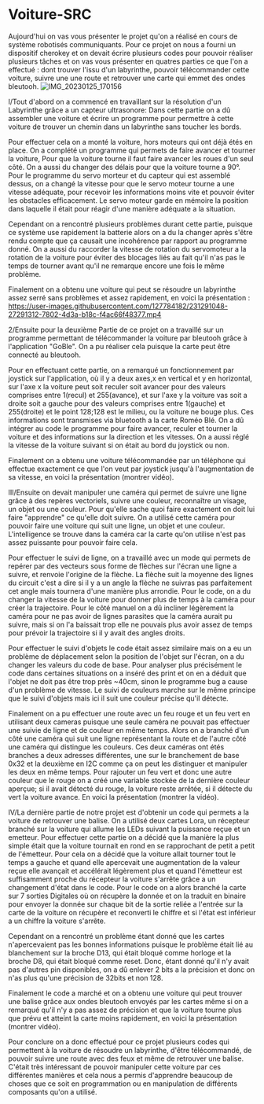 # Voiture-SRC
Aujourd'hui on vas vous présenter le projet qu'on a réalisé en cours de système robotisés communiquants. Pour ce projet on nous a fourni un dispositif cherokey et on devait écrire plusieurs codes pour pouvoir réaliser plusieurs tâches et on vas vous présenter en quatres parties ce que l'on a effectué : dont trouver l'issu d'un labyrinthe, pouvoir télécommander cette voiture, suivre une  une route et retrouver une carte qui emmet des ondes bleutooh. ![IMG_20230125_170156](https://user-images.githubusercontent.com/127784182/231283957-0f7c9d0f-5690-4924-a7bf-8219262fbde1.jpg)


I/Tout d'abord on a commencé en travaillant sur la résolution d'un Labyrinthe grâce a un capteur ultrasonore:
Dans cette partie on a dû assembler une voiture et écrire un programme pour permettre à cette voiture de trouver un chemin dans un labyrinthe sans toucher les bords.

 Pour effectuer cela on a monté la voiture, hors moteurs qui ont déjà étés en place.
On a complété un programme qui permets de faire avancer et tourner la voiture, Pour que la voiture tourne il faut faire avancer les roues d'un seul côté. On a aussi du changer des délais pour que la voiture tourne a 90°.
Pour le programme du servo morteur et du capteur qui est assemblé dessus, on a changé la vitesse pour que le servo moteur tourne a une vitesse adéquate, pour recevoir les informations moins vite et pouvoir éviter les obstacles efficacement. Le servo moteur garde en mémoire la position dans laquelle il était pour
réagir d'une manière adéquate a la situation. 

Cependant on a rencontré plusieurs problèmes durant cette partie, puisque ce système use rapidement la batterie alors on a du la changer après s'être rendu compte que ça causait une incohérence par rapport au programme donné. On a aussi du raccorder la vitesse de rotation du servomoteur a la rotation de la voiture pour éviter des blocages liés au fait qu'il n'as pas le temps de tourner avant qu'il ne remarque encore une fois le même problème.

Finalement on a obtenu une voiture qui peut se résoudre un labyrinthe assez serré sans problèmes et assez rapidement, en voici la présentation :
https://user-images.githubusercontent.com/127784182/231291048-27291312-7802-4d3a-b18c-f4ac66f48377.mp4



2/Ensuite pour la deuxième Partie de ce projet on a travaillé sur un programme permettant de télécommander la voiture par bleutooh grâce à l'application "GoBle". On a pu réaliser cela puisque la carte peut être connecté au bleutooh. 

Pour en effectuant cette partie, on a remarqué un fonctionnement par joystick sur l'application, où il y a deux axes,x en vertical et y en horizontal, sur l'axe x la voiture peut soit reculer soit avancer pour des valeurs comprises entre 1(recul) et 255(avance), et sur l'axe y la voiture vas soit a droite soit a gauche pour des valeurs comprises entre 1(gauche) et 255(droite) et le point 128;128 est le milieu, ou la voiture ne bouge plus. Ces informations sont transmises via bluetooth a la carte Roméo Blé.
On a dû intégrer au code le programme pour faire avancer, reculer et tourner la voiture et des informations sur la direction et les vitesses. On a aussi réglé la vitesse de la voiture suivant si on était au bord du joystick ou non.

Finalement on a obtenu une voiture télécommandée par un téléphone qui effectue exactement ce que l'on veut par joystick jusqu'à l'augmentation de sa vitesse, en voici la présentation (montrer vidéo).




III/Ensuite on devait manipuler une caméra qui permet de suivre une ligne grâce à des repères vectoriels, suivre une couleur, reconnaître un visage, un objet ou une couleur. Pour qu'elle sache quoi faire exactement on doit lui faire "apprendre" ce qu'elle doit suivre. On a utilisé cette caméra pour pouvoir faire une voiture qui suit une ligne, un objet et une couleur. L'intelligence se trouve dans la caméra car la carte qu'on utilise n'est pas assez puissante pour pouvoir faire cela. 

Pour effectuer le suivi de ligne, on a travaillé avec un mode qui permets de repérer par des vecteurs sous forme de flèches sur l'écran une ligne a suivre, et renvoie l'origine de la flèche. La flèche suit la moyenne des lignes du circuit c'est a dire si il y a un angle la flèche ne suivras pas parfaitement cet angle mais tournera d'une manière plus arrondie. Pour le code, on a du changer la vitesse de la voiture pour donner plus de temps à la caméra pour créer la trajectoire. Pour le côté manuel on a dû incliner légèrement la caméra pour ne pas avoir de lignes parasites que la caméra aurait pu suivre, mais si on l'a baissait trop elle ne pouvais plus avoir assez de temps pour prévoir la trajectoire si il y avait des angles droits. 

Pour effectuer le suivi d'objets le code était assez similaire mais on a eu un problème de déplacement selon la position de l'objet sur l'écran, on a du changer les valeurs du code de base. Pour analyser plus précisément le code dans certaines situations on a inséré des print et on en a déduit que l'objet ne doit pas être trop près ~40cm, sinon le programme bug a cause d'un problème de vitesse.
Le suivi de couleurs marche sur le même principe que le suivi d'objets mais ici il suit une couleur précise qu'il détecte. 

Finalement on a pu effectuer une route avec un feu rouge et un feu vert en utilisant deux cameras puisque une seule caméra ne pouvait pas effectuer une suivie de ligne et de couleur en même temps. Alors on a branché d'un côté une caméra qui suit une ligne représentant la route et de l'autre côté une caméra qui distingue les couleurs. Ces deux caméras ont étés branches a deux adresses différentes, une sur le branchement de base 0x32 et la deuxième en I2C comme ça on peut les distinguer et manipuler les deux en même temps. Pour rajouter un feu vert et donc une autre couleur que le rouge on a créé une variable stockée de la dernière couleur aperçue; si il avait détecté du rouge, la voiture reste arrêtée, si il détecte du vert la voiture avance. En voici la présentation (montrer la vidéo).




IV/La dernière partie de notre projet est d'obtenir un code qui permets a la voiture de retrouver une balise. On a utilisé deux cartes Lora, un récepteur branché sur la voiture qui allume les LEDs suivant la puissance reçue et un emetteur. 
Pour effectuer cette partie on a décidé que la manière la plus simple était que la voiture tournait en rond en se rapprochant de petit a petit de l'émetteur. Pour cela on a décidé que la voiture allait tourner tout le temps a gauche et quand elle apercevait une augmentation de la valeur reçue elle avançait et accélérait légèrement plus et quand l'émetteur est suffisamment proche du récepteur la voiture s'arrête grâce a un changement d'état dans le code. 
Pour le code on a alors branché la carte sur 7 sorties Digitales où on récupère la donnée et on la traduit en binaire pour envoyer la donnée sur chaque bit de la sortie reliée a l'entrée sur la carte de la voiture on récupère et reconverti le chiffre et si l'état est inférieur a un chiffre la voiture s'arrête.

Cependant on a rencontré un problème étant donné que les cartes n'apercevaient pas les bonnes informations puisque le problème était lié au blanchement sur la broche D13, qui était bloqué comme horloge et la broche D8, qui était bloqué comme reset. Donc, étant donné qu'il n'y avait pas d'autres pin disponibles, on a dû enlever 2 bits a la précision et donc on n'as plus qu'une précision de 32bits et non 128. 

Finalement le code a marché et on a obtenu une voiture qui peut trouver une balise grâce aux ondes bleutooh envoyés par les cartes même si on a remarqué qu'il n'y a pas assez de précision et que la voiture tourne plus que prévu et atteint la carte moins rapidement, en voici la présentation (montrer vidéo).


Pour conclure on a donc effectué pour ce projet plusieurs codes qui permettent à la voiture de résoudre un labyrinthe, d'être télécommandé, de pouvoir suivre une route avec des feux et même de retrouver une balise. C'était très intéressant de pouvoir manipuler cette voiture par ces différentes manières et cela nous a permis d'apprendre beaucoup de choses que ce soit en programmation ou en manipulation de différents composants qu'on a utilisé.
